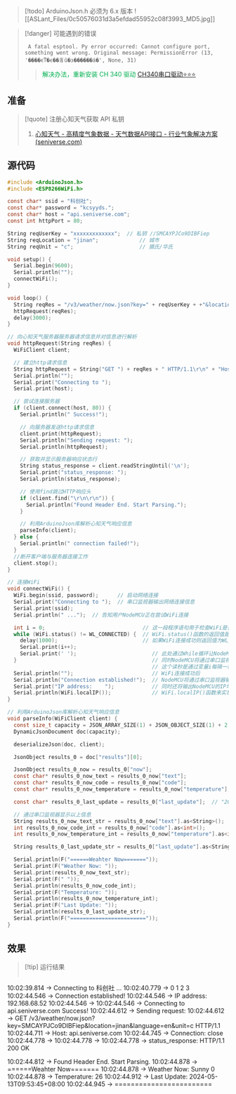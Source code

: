 > [!todo] ArduinoJson.h 必须为 6.x 版本
> ![[ASLant_Files/0c50576031d3a5efdad55952c08f3993_MD5.jpg]]

> [!danger] 可能遇到的错误
> 
> ```
>  A fatal esptool. Py error occurred: Cannot configure port, something went wrong. Original message: PermissionError (13, '����ϵͳ�ϵ��豸û�з������á�', None, 31) 
> ```
> > <font color="#00b050">解决办法，重新安装 CH 340 驱动</font>
> > [CH340串口驱动⭐⭐⭐](https://aslant.top/Cloud/OneDrive/Other/Drivers/CH340.exe)
> 

## 准备

> [!quote] 注册心知天气获取 API 私钥
> 1. [心知天气 - 高精度气象数据 - 天气数据API接口 - 行业气象解决方案 (seniverse.com)](https://www.seniverse.com/)

## 源代码

```c
#include <ArduinoJson.h>
#include <ESP8266WiFi.h>

const char* ssid = "科创社";
const char* password = "kcsyyds.";
const char* host = "api.seniverse.com";
const int httpPort = 80;

String reqUserKey = "xxxxxxxxxxxxx";  // 私钥 //SMCAYPJCo9DIBFiep
String reqLocation = "jinan";             // 城市
String reqUnit = "c";                     // 摄氏/华氏

void setup() {
  Serial.begin(9600);
  Serial.println("");
  connectWiFi();
}

void loop() {
  String reqRes = "/v3/weather/now.json?key=" + reqUserKey + +"&location=" + reqLocation + "&language=en&unit=" + reqUnit;
  httpRequest(reqRes);
  delay(3000);
}

// 向心知天气服务器服务器请求信息并对信息进行解析
void httpRequest(String reqRes) {
  WiFiClient client;

  // 建立http请求信息
  String httpRequest = String("GET ") + reqRes + " HTTP/1.1\r\n" + "Host: " + host + "\r\n" + "Connection: close\r\n\r\n";
  Serial.println("");
  Serial.print("Connecting to ");
  Serial.print(host);

  // 尝试连接服务器
  if (client.connect(host, 80)) {
    Serial.println(" Success!");

    // 向服务器发送http请求信息
    client.print(httpRequest);
    Serial.println("Sending request: ");
    Serial.println(httpRequest);

    // 获取并显示服务器响应状态行
    String status_response = client.readStringUntil('\n');
    Serial.print("status_response: ");
    Serial.println(status_response);

    // 使用find跳过HTTP响应头
    if (client.find("\r\n\r\n")) {
      Serial.println("Found Header End. Start Parsing.");
    }

    // 利用ArduinoJson库解析心知天气响应信息
    parseInfo(client);
  } else {
    Serial.println(" connection failed!");
  }
  //断开客户端与服务器连接工作
  client.stop();
}

// 连接WiFi
void connectWiFi() {
  WiFi.begin(ssid, password);      // 启动网络连接
  Serial.print("Connecting to ");  // 串口监视器输出网络连接信息
  Serial.print(ssid);
  Serial.println(" ...");  // 告知用户NodeMCU正在尝试WiFi连接

  int i = 0;                               // 这一段程序语句用于检查WiFi是否连接成功
  while (WiFi.status() != WL_CONNECTED) {  // WiFi.status()函数的返回值是由NodeMCU的WiFi连接状态所决定的。
    delay(1000);                           // 如果WiFi连接成功则返回值为WL_CONNECTED
    Serial.print(i++);
    Serial.print(' ');                        // 此处通过While循环让NodeMCU每隔一秒钟检查一次WiFi.status()函数返回值
  }                                           // 同时NodeMCU将通过串口监视器输出连接时长读秒。
                                              // 这个读秒是通过变量i每隔一秒自加1来实现的。
  Serial.println("");                         // WiFi连接成功后
  Serial.println("Connection established!");  // NodeMCU将通过串口监视器输出"连接成功"信息。
  Serial.print("IP address:    ");            // 同时还将输出NodeMCU的IP地址。这一功能是通过调用
  Serial.println(WiFi.localIP());             // WiFi.localIP()函数来实现的。该函数的返回值即NodeMCU的IP地址。
}

// 利用ArduinoJson库解析心知天气响应信息
void parseInfo(WiFiClient client) {
  const size_t capacity = JSON_ARRAY_SIZE(1) + JSON_OBJECT_SIZE(1) + 2 * JSON_OBJECT_SIZE(3) + JSON_OBJECT_SIZE(6) + 230;
  DynamicJsonDocument doc(capacity);

  deserializeJson(doc, client);

  JsonObject results_0 = doc["results"][0];

  JsonObject results_0_now = results_0["now"];
  const char* results_0_now_text = results_0_now["text"];                // "Sunny"
  const char* results_0_now_code = results_0_now["code"];                // "0"
  const char* results_0_now_temperature = results_0_now["temperature"];  // "32"

  const char* results_0_last_update = results_0["last_update"];  // "2020-06-02T14:40:00+08:00"

  // 通过串口监视器显示以上信息
  String results_0_now_text_str = results_0_now["text"].as<String>();
  int results_0_now_code_int = results_0_now["code"].as<int>();
  int results_0_now_temperature_int = results_0_now["temperature"].as<int>();

  String results_0_last_update_str = results_0["last_update"].as<String>();

  Serial.println(F("======Weahter Now======="));
  Serial.print(F("Weather Now: "));
  Serial.print(results_0_now_text_str);
  Serial.print(F(" "));
  Serial.println(results_0_now_code_int);
  Serial.print(F("Temperature: "));
  Serial.println(results_0_now_temperature_int);
  Serial.print(F("Last Update: "));
  Serial.println(results_0_last_update_str);
  Serial.println(F("========================"));
}
```

## 效果

> [!tip] 运行结果
>  
> 
>```sh
10:02:39.814 -> Connecting to 科创社 ...
10:02:40.779 -> 0 1 2 3 
10:02:44.546 -> Connection established!
10:02:44.546 -> IP address:    192.168.68.52
10:02:44.546 -> 
10:02:44.546 -> Connecting to api.seniverse.com Success!
10:02:44.612 -> Sending request: 
10:02:44.612 -> GET /v3/weather/now.json?key=SMCAYPJCo9DIBFiep&location=jinan&language=en&unit=c HTTP/1.1
10:02:44.711 -> Host: api.seniverse.com
10:02:44.745 -> Connection: close
10:02:44.778 -> 
10:02:44.778 -> 
10:02:44.778 -> status_response: HTTP/1.1 200 OK
>
10:02:44.812 -> Found Header End. Start Parsing.
10:02:44.878 -> ======Weahter Now=======
10:02:44.878 -> Weather Now: Sunny 0
10:02:44.878 -> Temperature: 26
10:02:44.912 -> Last Update: 2024-05-13T09:53:45+08:00
10:02:44.945 -> ========================
>```
